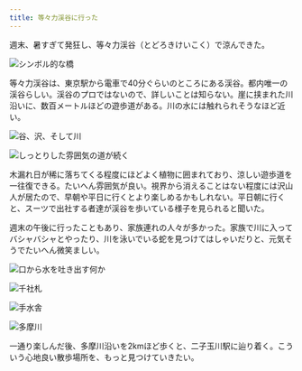 ```yaml
---
title: 等々力渓谷に行った
---
```

週末、暑すぎて発狂し、等々力渓谷（とどろきけいこく）で涼んできた。

![](https://lh6.googleusercontent.com/d2NXnZUyNaJYmLMmKUzjHURzF_upKsj_vCxoFOuxZTRLA--uoRL9vI-ywSb6pw_w2ls5bxG0ARiZn5fs0pC11QTubRz5V7OxCoU0j6hMUItG5khM4tTJ1cLflitCO2vHOEeqX5KmmbYToEZbqkpF0fhHg12KKNmaSpujd34n91VYHEgvthW1Hht-pJKKcg "シンボル的な橋")

等々力渓谷は、東京駅から電車で40分ぐらいのところにある渓谷。都内唯一の渓谷らしい。渓谷のプロではないので、詳しいことは知らない。崖に挟まれた川沿いに、数百メートルほどの遊歩道がある。川の水には触れられそうなほど近い。

![](https://lh6.googleusercontent.com/7qFMQmOImNHcVlJJso7HUxnkCtwZpaTHqa74cXM6mCnGEwYn0cHZEpTjBgh5cb0zaIKmKIWrQ2VxlPgOLle900oLOC7qGzGeH9SQcCF64Jrl7r46UI_7HS3pKqfC33KJdxPl1FV-Kasm-Le-aXVssxDG70q18jWMFi5u7C5b12gikvT18Z0In-1DhHHScg "谷、沢、そして川")

![](https://lh5.googleusercontent.com/nw6UqKuRp3GTAY2s4kDK9kV2pY5bOAqsQ9t2DyfUCJpzzrl4t6_aN_FuNm6V3mx_CV838mUahHk7GDQWfRMXsjSa2lwtafZQLIII1kB8znTvW1AzyoxYncc83b7hZT_VIitKdpWm2x2LimOTB79et9tZSH5Etxf4zSz6b1S5ofkswbTDemEASP54s-m7dg "しっとりした雰囲気の道が続く")

木漏れ日が稀に落ちてくる程度にほどよく植物に囲まれており、涼しい遊歩道を一往復できる。たいへん雰囲気が良い。視界から消えることはない程度には沢山人が居たので、早朝や平日に行くとより楽しめるかもしれない。平日朝に行くと、スーツで出社する者達が渓谷を歩いている様子を見られると聞いた。

週末の午後に行ったこともあり、家族連れの人々が多かった。家族で川に入ってバシャバシャとやったり、川を泳いでいる蛇を見つけてはしゃいだりと、元気そうでたいへん微笑ましい。

![](https://lh3.googleusercontent.com/eSlyL1DoO5DD74NJz51oU9HOSKW-xxH6L_9n7-qlJpkQpBsJfZIp1xTvmEofwojHYFe34YVxhninHroHT8GyIzqg4KHpgc5ox5NqBKst9-nH0QkwQSqMsZmUSpMNlF2aEVELn4h-WreL_ViObARDfgGz6AW1OUX-X0BPrHPLmArBy7OqUUF9pZtFT18Cow "口から水を吐き出す何か")

![](https://lh5.googleusercontent.com/OQcdrVwhfp9kUm2WXplpIsjfh8VN-n5kNfVln-t3E-maNU5U2zRWcf_pGu8ZBrTfXOmJJjmR1HQz1FAwiWZ3yBEY68ch8BhRGM0soumvETGiV6Xzl3Un_KMcbbuOFFiCWbrQy096nJkzw8xNNE8HK4vSGDJwZHdUKqyGb2QL1HW957tpW7oukV-XUPQVKw "千社札")

![](https://lh4.googleusercontent.com/ixQHstt68Q-7ae-zdp1dIrkkUfi_Ir_r3Ur6uwhxxXjXQEcGp5PKDJAOX8qVk04mR-Y3scyPK6sAQIdhMkk9g2jF3Ydk6-3Y_iPvJJdpXmESoyOJQXuZkyb8mefqpVNFuNbtaafMgCYLK0UU_81oYh-SXqa2Qcy_cXCA2GXPvnhSTPUKWhsCAH5xpvstOw "手水舎")

![](https://lh4.googleusercontent.com/rD9EcSbHRVxiMJMYqmcLxENhyUJFxXJ2EjLs-lUJnWutCjaxfRhuNVmpq-bABlut5PahSlu6FI2hv8NgADecgnPdzs0i1x8Lu2HpcXIt401Cm8_W7rJHsyB8XHDD7hf180-TOmg5cK9CavHy6mFVMRp5xUv-9_NipRqxRAxvjcPJrQSabiAKkZDtmq_fAg "多摩川")

一通り楽しんだ後、多摩川沿いを2kmほど歩くと、二子玉川駅に辿り着く。こういう心地良い散歩場所を、もっと見つけていきたい。
